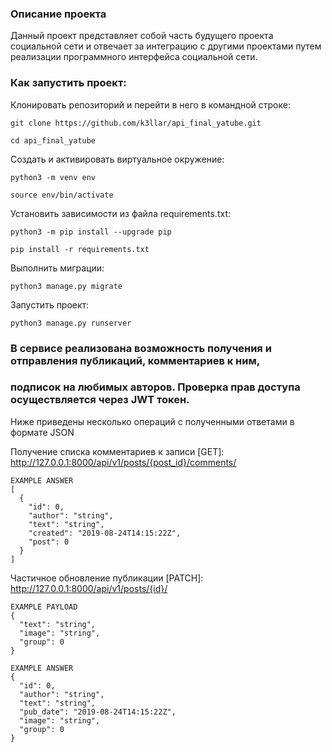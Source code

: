 ### Описание проекта
Данный проект представляет собой часть будущего проекта социальной сети
и отвечает за интеграцию с другими проектами путем реализации 
программного интерфейса социальной сети.


### Как запустить проект:

Клонировать репозиторий и перейти в него в командной строке:

```
git clone https://github.com/k3llar/api_final_yatube.git
```

```
cd api_final_yatube
```

Cоздать и активировать виртуальное окружение:

```
python3 -m venv env
```

```
source env/bin/activate
```

Установить зависимости из файла requirements.txt:

```
python3 -m pip install --upgrade pip
```

```
pip install -r requirements.txt
```

Выполнить миграции:

```
python3 manage.py migrate
```

Запустить проект:

```
python3 manage.py runserver
```

###  В сервисе реализована возможность получения и отправления публикаций, комментариев к ним,
### подписок на любимых авторов. Проверка прав доступа осуществляется через JWT токен.

Ниже приведены несколько операций с полученными ответами в формате JSON

Получение списка комментариев к записи
[GET]: http://127.0.0.1:8000/api/v1/posts/{post_id}/comments/

```
EXAMPLE ANSWER
[
  {
    "id": 0,
    "author": "string",
    "text": "string",
    "created": "2019-08-24T14:15:22Z",
    "post": 0
  }
]
```

Частичное обновление публикации
[PATCH]: http://127.0.0.1:8000/api/v1/posts/{id}/
```
EXAMPLE PAYLOAD
{
  "text": "string",
  "image": "string",
  "group": 0
}
```

```
EXAMPLE ANSWER
{
  "id": 0,
  "author": "string",
  "text": "string",
  "pub_date": "2019-08-24T14:15:22Z",
  "image": "string",
  "group": 0
}
```
